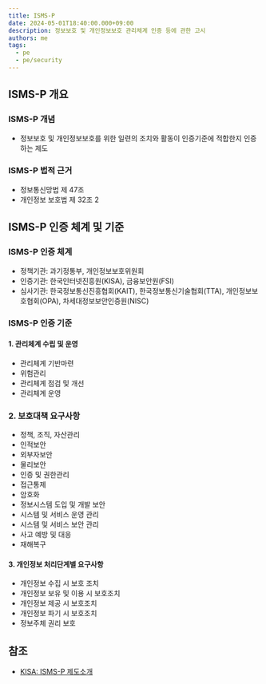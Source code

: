 ```yaml
---
title: ISMS-P
date: 2024-05-01T18:40:00.000+09:00
description: 정보보호 및 개인정보보호 관리체계 인증 등에 관한 고시
authors: me
tags:
  - pe
  - pe/security
---
```


## ISMS-P 개요

### ISMS-P 개념

- 정보보호 및 개인정보보호를 위한 일련의 조치와 활동이 인증기준에 적합한지 인증하는 제도

### ISMS-P 법적 근거

- 정보통신망법 제 47조
- 개인정보 보호법 제 32조 2

## ISMS-P 인증 체계 및 기준

### ISMS-P 인증 체계

- 정책기관: 과기정통부, 개인정보보호위원회
- 인증기관: 한국인터넷진흥원(KISA), 금융보안원(FSI)
- 심사기관: 한국정보통신진흥협회(KAIT), 한국정보통신기술협회(TTA), 개인정보보호협회(OPA), 차세대정보보안인증원(NISC)

### ISMS-P 인증 기준

#### 1. 관리체계 수립 및 운영

- 관리체계 기반마련
- 위험관리
- 관리체계 점검 및 개선
- 관리체계 운영

### 2. 보호대책 요구사항

- 정책, 조직, 자산관리
- 인적보안
- 외부자보안
- 물리보안
- 인증 및 권한관리
- 접근통제
- 암호화
- 정보시스템 도입 및 개발 보안
- 시스템 및 서비스 운영 관리
- 시스템 및 서비스 보안 관리
- 사고 예방 및 대응
- 재해복구

#### 3. 개인정보 처리단계별 요구사항

- 개인정보 수집 시 보호 조치
- 개인정보 보유 및 이용 시 보호조치
- 개인정보 제공 시 보호조치
- 개인정보 파기 시 보호조치
- 정보주체 권리 보호

## 참조

- [KISA: ISMS-P 제도소개](https://isms.kisa.or.kr/main/ispims/intro/)
